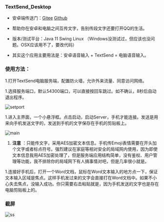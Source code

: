  ### TextSend_Desktop

 - 安卓端传送门：[Gitee](https://gitee.com/rmshadows/TextSend_Android) [Github](https://github.com/rmshadows/TextSend_Android)

 - 帮助你在安卓和电脑之间互传文字，告别传段文字还要打开QQ的生活。

 - 版本/测试平台：Java 11 Swing Linux （Windows没测试过，但应该也没问题。OSX应该用不了，要改代码）

 - 其实这个应用主要用法是：安卓语音输入 + TextSend = 电脑语音输入。

 ### 使用方法：

 1.打开TextSend电脑服务端，配置防火墙，允许外来流量、同意访问网络。

 1.选择服务端口，默认54300端口，可以直接按回车跳过。如不确认，8秒后自动退出程序。

![setport](https://images.gitee.com/uploads/images/2020/0711/153035_c4690e50_7423713.png "屏幕截图.png")

 1.进入主界面，一个小悬浮框。点击启动，启动Server，手机才能连接。发送是用来向手机发送文字的，发送到手机的文字保存在手机的剪贴板上。

![main](https://images.gitee.com/uploads/images/2020/0711/153100_b5a4ae9c_7423713.png "屏幕截图.png")

 1. **注意** ：只能传文字，采用AES加密文本信息。手机传Emoji表情需要在开头加个文字或者标点符号。强烈建议在家庭等相对安全的局域网内使用，因为即使文本信息我用AES加密处理了，但是服务端应用结构简单，没有鉴权、用户管理等功能，我不排除你的局域网下有人搞事情对吧，但是几率很小就是。

 1.连接好手机后，打开一个Word文档，鼠标在Word文本输入的地方点一下，保证文本输入区域是焦点。这样手机发过来的文字会直接打在Word文档中。如果不小心失去焦点，没输入成功。你只需要右击粘贴就是，因为手机发送的文字也是存在电脑剪贴板上的。

 ### 截屏

![ss](https://images.gitee.com/uploads/images/2020/0711/153143_1a0db9a6_7423713.png "屏幕截图.png")


